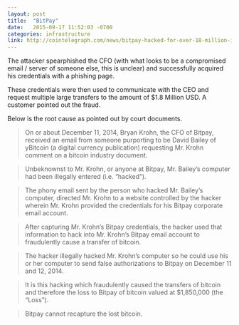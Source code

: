 ```yaml
---
layout: post
title:  "BitPay"
date:   2015-09-17 11:52:03 -0700
categories: infrastructure
link: http://cointelegraph.com/news/bitpay-hacked-for-over-18-million-in-bitcoins
---
```

The attacker spearphished the CFO (with what looks to be a compromised email / server of someone else, this is unclear) and successfully acquired his credentials with a phishing page.

These credentials were then used to communicate with the CEO and request multiple large transfers to the amount of  $1.8 Million USD. A customer pointed out the fraud.

Below is the root cause as pointed out by court documents.

> On or about December 11, 2014, Bryan Krohn, the CFO of Bitpay, received an email from someone purporting to be David Bailey of yBitcoin (a digital currency publication) requesting Mr. Krohn comment on a bitcoin industry document.

> Unbeknownst to Mr. Krohn, or anyone at Bitpay, Mr. Bailey’s computer had been illegally entered (i.e. “hacked”).

> The phony email sent by the person who hacked Mr. Bailey’s computer, directed Mr. Krohn to a website controlled by the hacker wherein Mr. Krohn provided the credentials for his Bitpay corporate email account.

> After capturing Mr. Krohn’s Bitpay credentials, the hacker used that information to hack into Mr. Krohn’s Bitpay email account to fraudulently cause a transfer of bitcoin.

> The hacker illegally hacked Mr. Krohn’s computer so he could use his or her computer to send false authorizations to Bitpay on December 11 and 12, 2014.

> It is this hacking which fraudulently caused the transfers of bitcoin and therefore the loss to Bitpay of bitcoin valued at $1,850,000 (the “Loss”).

> Bitpay cannot recapture the lost bitcoin.
